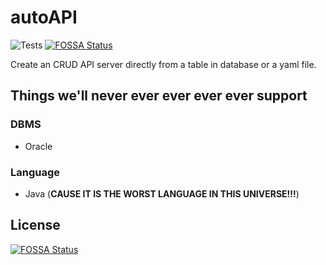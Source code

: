 # autoAPI

![Tests](https://github.com/SHUReeducation/autoAPI/workflows/Run%20tests/badge.svg)
[![FOSSA Status](https://app.fossa.com/api/projects/git%2Bgithub.com%2FSHUReeducation%2FautoAPI.svg?type=shield)](https://app.fossa.com/projects/git%2Bgithub.com%2FSHUReeducation%2FautoAPI?ref=badge_shield)

Create an CRUD API server directly from a table in database or a yaml file.

<!-- todo: See our [wiki](https://github.com/SHUReeducation/autoAPI/wiki) for more infomation. -->

## Things we'll never ever ever ever ever support

### DBMS

- Oracle

### Language

- Java (**CAUSE IT IS THE WORST LANGUAGE IN THIS UNIVERSE!!!**)

<!-- todo:
## How to contribute

See our [CONTRIBUTING.md](https://github.com/SHUReeducation/autoAPI/blob/master/CONTRIBUTING.md)
-->



## License
[![FOSSA Status](https://app.fossa.com/api/projects/git%2Bgithub.com%2FSHUReeducation%2FautoAPI.svg?type=large)](https://app.fossa.com/projects/git%2Bgithub.com%2FSHUReeducation%2FautoAPI?ref=badge_large)